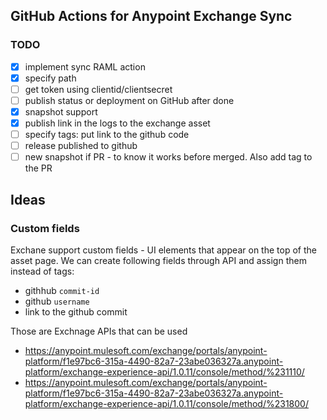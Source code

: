 ## GitHub Actions for Anypoint Exchange Sync

### TODO

 - [x] implement sync RAML action
 - [x] specify path
 - [ ] get token using clientid/clientsecret
 - [ ] publish status or deployment on GitHub after done
 - [x] snapshot support
 - [x] publish link in the logs to the exchange asset
 - [ ] specify tags: put link to the github code
 - [ ] release published to github
 - [ ] new snapshot if PR - to know it works before merged. Also add tag to the PR

## Ideas 

### Custom fields

Exchane support custom fields - UI elements that appear on the top of the asset page.
We can create following fields through API and assign them instead of tags:
 
 - githhub `commit-id`
 - github `username`
 - link to the github commit

 Those are Exchnage APIs that can be used
  - https://anypoint.mulesoft.com/exchange/portals/anypoint-platform/f1e97bc6-315a-4490-82a7-23abe036327a.anypoint-platform/exchange-experience-api/1.0.11/console/method/%231110/
  - https://anypoint.mulesoft.com/exchange/portals/anypoint-platform/f1e97bc6-315a-4490-82a7-23abe036327a.anypoint-platform/exchange-experience-api/1.0.11/console/method/%231800/